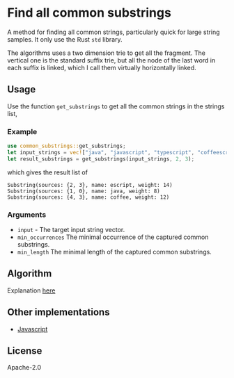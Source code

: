 # Find all common substrings

A method for finding all common strings, particularly quick for large string samples. It only use the Rust `std` library.

The algorithms uses a two dimension trie to get all the fragment. The vertical one is the standard suffix trie, but all the node of the last word in each suffix is linked, which I call them virtually horizontally linked.

## Usage

Use the function `get_substrings` to get all the common strings in the strings list,

### Example
```rust
use common_substrings::get_substrings;
let input_strings = vec!["java", "javascript", "typescript", "coffeescript", "coffee"];
let result_substrings = get_substrings(input_strings, 2, 3);
```

which gives the result list of 
```shell
Substring(sources: {2, 3}, name: escript, weight: 14)
Substring(sources: {1, 0}, name: java, weight: 8)
Substring(sources: {4, 3}, name: coffee, weight: 12)
```

### Arguments

* `input` - The target input string vector.
* `min_occurrences` The minimal occurrence of the captured common substrings.
* `min_length` The minimal length of the captured common substrings.

## Algorithm

Explanation [here](https://github.com/hanwencheng/gists/blob/master/find-all-common-substrings.md)

## Other implementations

* [Javascript](https://github.com/hanwencheng/CommonSubstrings)

## License
Apache-2.0
